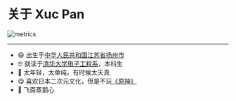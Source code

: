 # 关于 Xuc Pan

![metrics](https://cdn.jsdelivr.net/gh/Panxuc/Panxuc@latest/github-metrics.svg)

---

- 😄 出生于[中华人民共和国](https://www.gov.cn/)[江苏省](http://www.jiangsu.gov.cn/)[扬州市](http://www.yangzhou.gov.cn/)
- 🤓 就读于[清华大学](https://www.tsinghua.edu.cn/)[电子工程系](https://www.ee.tsinghua.edu.cn/)，本科生
- 🤪 太年轻，太单纯，有时候太天真
- 😋 喜欢日本二次元文化，但是不玩[《原神》](https://genshin.hoyoverse.com/)
- 🥵 飞斋蒸鹅心
